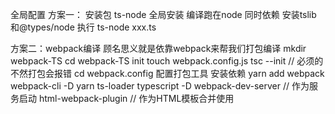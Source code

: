 全局配置
方案一： 安装包 ts-node  全局安装
编译跑在node
同时依赖 安装tslib 和@types/node
执行 ts-node xxx.ts

方案二：webpack编译
顾名思义就是依靠webpack来帮我们打包编译
 mkdir webpack-TS
 cd webpack-TS 
 init
 touch webpack.config.js
 tsc --init // 必须的 不然打包会报错
 cd webpack.config 配置打包工具
 安装依赖 
 yarn add webpack webpack-cli -D
 yarn ts-loader typescript -D
 webpack-dev-server // 作为服务启动
 html-webpack-plugin // 作为HTML模板合并使用




 